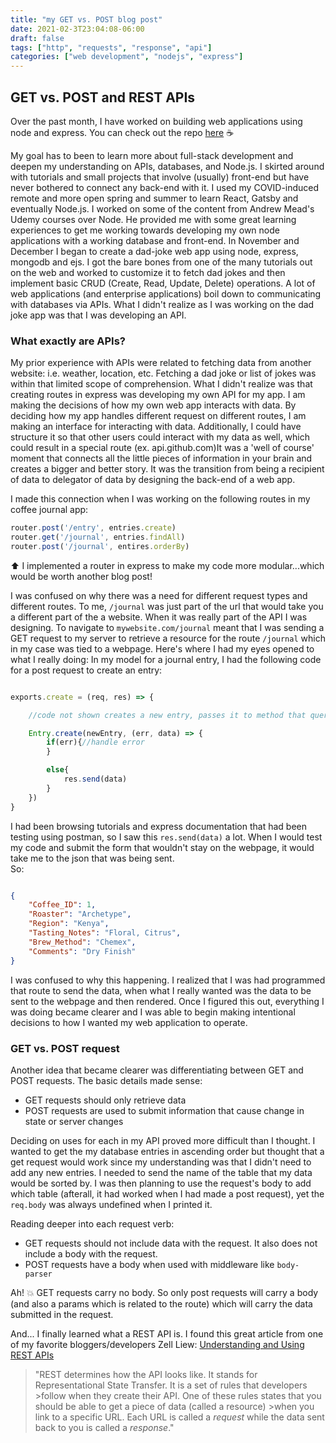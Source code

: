 ```yaml
---
title: "my GET vs. POST blog post"
date: 2021-02-3T23:04:08-06:00
draft: false
tags: ["http", "requests", "response", "api"]
categories: ["web development", "nodejs", "express"]
---
```


## GET vs. POST and REST APIs

Over the past month, I have worked on building web applications using node and express. You can check out the repo [here](https://github.com/collinholmquist/coffee-tasting-journal) :coffee:

My goal has to been to learn more about full-stack development and deepen my understanding on APIs, databases, and Node.js.  I skirted around with tutorials and small projects that involve (usually) front-end but have never bothered to connect any back-end with it.  I used my COVID-induced remote and more open spring and summer to learn React, Gatsby and eventually Node.js.  I worked on some of the content from Andrew Mead's Udemy courses over Node.  He provided me with some great learning experiences to get me working towards developing my own node applications with a working database and front-end. In November and December I began to create a dad-joke web app using node, express, mongodb and ejs.  I got the bare bones from one of the many tutorials out on the web and worked to customize it to fetch dad jokes and then implement basic CRUD (Create, Read, Update, Delete) operations.  A lot of web applications (and enterprise applications) boil down to communicating with databases via APIs.  What I didn't realize as I was working on the dad joke app was that I was developing an API.  

### What exactly are APIs? 

My prior experience with APIs were related to fetching data from another website: i.e. weather, location, etc.  Fetching a dad joke or list of jokes was within that limited scope of comprehension.  What I didn't realize was that creating routes in express was developing my own API for my app.  I am making the decisions of how my own web app interacts with data. By deciding how my app handles different request on different routes, I am making an interface for interacting with data. Additionally, I could have structure it so that other users could interact with my data as well, which could result in a special route (ex. api.github.com)It was a 'well of course' moment that connects all the little pieces of information in your brain and creates a bigger and better story.  It was the transition from being a recipient of data to delegator of data by designing the back-end of a web app.  

I made this connection when I was working on the following routes in my coffee journal app: 

```javascript
router.post('/entry', entries.create)
router.get('/journal', entries.findAll)
router.post('/journal', entires.orderBy)

```
:arrow_up: I implemented a router in express to make my code more modular...which would be worth another blog post! 

I was confused on why there was a need for different request types and different routes.  To me, `/journal` was just part of the url that would take you a different part of the a website.  When it was really part of the API I was designing.  To navigate to `mywebsite.com/journal` meant that I was sending a GET request to my server to retrieve a resource for the route `/journal` which in my case was tied to a webpage.  Here's where I had my eyes opened to what I really doing:  In my model for a journal entry, I had the following code for a post request to create an entry:

```javascript

exports.create = (req, res) => {

    //code not shown creates a new entry, passes it to method that queries database to create a new entry

    Entry.create(newEntry, (err, data) => {
        if(err){//handle error
        }

        else{
            res.send(data)
        }
    })
}

```
I had been browsing tutorials and express documentation that had been testing using postman, so I saw this `res.send(data)` a lot. When I would test my code and submit the form that wouldn't stay on the webpage, it would take me to the json that was being sent.  
So: 

```json

{
    "Coffee_ID": 1,
    "Roaster": "Archetype",
    "Region": "Kenya",
    "Tasting_Notes": "Floral, Citrus",
    "Brew_Method": "Chemex",
    "Comments": "Dry Finish"
}

```

I was confused to why this happening.  I realized that I was had programmed that route to send the data, when what I really wanted was the data to be sent to the webpage and then rendered.  Once I figured this out, everything I was doing became clearer and I was able to begin making intentional decisions to how I wanted my web application to operate.  

### GET vs. POST request

Another idea that became clearer was differentiating between GET and POST requests.  The basic details made sense:

- GET requests should only retrieve data
- POST requests are used to submit information that cause change in state or server changes

Deciding on uses for each in my API proved more difficult than I thought.  I wanted to get the my database entries in ascending order but thought that a get request would work since my understanding was that I didn't need to add any new entries.  I needed to send the name of the table that my data would be sorted by.  I was then planning to use the request's body to add which table (afterall, it had worked when I had made a post request), yet the `req.body` was always undefined when I printed it.  

Reading deeper into each request verb: 

- GET requests should not include data with the request.  It also does not include a body with the request.  
- POST requests have a body when used with middleware like `body-parser`

Ah! :boom: GET requests carry no body.  So only post requests will carry a body (and also a params which is related to the route) which will carry the data submitted in the request.  

And... I finally learned what a REST API is.  I found this great article from one of my favorite bloggers/developers Zell Liew: [Understanding and Using REST APIs](https://smashingmagazine.com/2018/01/understanding-using-rest-api/) 

>"REST determines how the API looks like. It stands for Representational State Transfer.  It is a set of rules that developers >follow when they create their API.  One of these rules states that you should be able to get a piece of data (called a resource) >when you link to a specific URL.  Each URL is called a *request* while the data sent back to you is called a *response*." 


